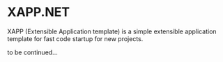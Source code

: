 # XAPP.NET
XAPP (Extensible Application template) is a simple extensible application template for fast code startup for new projects.

to be continued...
